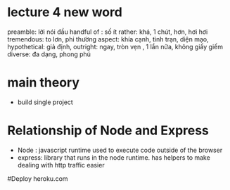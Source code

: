 # lecture 4 new word
preamble: lời nói đầu 
handful of : số ít
rather: khá, 1 chút, hơn, hơi hơi
tremendous: to lơn, phi thường
aspect: khía cạnh, tình trạn, diện mạo,
hypothetical: giả định,
outright: ngay, tròn vẹn , 1 lần nữa, không giấy giếm
diverse: đa dạng, phong phú
# main theory
- build single project 

# Relationship of Node and Express
- Node : javascript runtime used to execute code outside of the browser
- express: library that runs in the node runtime. has helpers to make dealing with http traffic easier

#Deploy heroku.com
